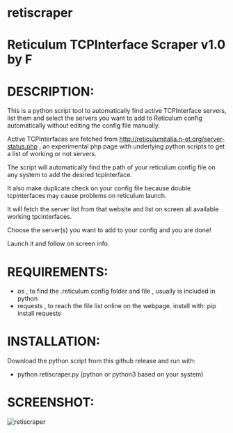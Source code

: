 # retiscraper

# Reticulum TCPInterface Scraper v1.0 by F

# DESCRIPTION:
This is a python script tool to automatically find active TCPInterface servers, list them and select the servers you want to add to Reticulum config automatically without editing the config file manually.

Active TCPInterfaces are fetched from http://reticulumitalia.n-et.org/server-status.php , an experimental php page with underlying python scripts to get a list of working or not servers.

The script will automatically find the path of your reticulum config file on any system to add the desired tcpinterface.

It also make duplicate check on your config file because double tcpinterfaces may cause problems on reticulum launch.

It will fetch the server list from that website and list on screen all available working tpcinterfaces. 

Choose the server(s) you want to add to your config and you are done!

Launch it and follow on screen info.


# REQUIREMENTS: 
- os , to find the .reticulum config folder and file , usually is included in python
- requests , to reach the file list online on the webpage. install with: pip install requests

# INSTALLATION:
Download the python script from this github release and run with:
- python retiscraper.py
(python or python3 based on your system)

# SCREENSHOT:
![retiscraper](https://github.com/user-attachments/assets/6f3a6112-010a-4576-924c-a4daff359659)
